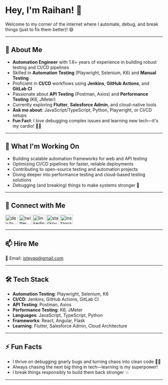 # Hey, I'm Raihan! 👋

Welcome to my corner of the internet where I automate, debug, and break things (just to fix them better)! 😄

---

## 🚀 About Me
- **Automation Engineer** with 1.6+ years of experience in building robust testing and CI/CD pipelines
- Skilled in **Automation Testing** (Playwright, Selenium, K6) and **Manual Testing**
- Proficient in **CI/CD** workflows using **Jenkins**, **GitHub Actions**, and **GitLab CI**
- Passionate about **API Testing** (Postman, Axios) and **Performance Testing** (K6, JMeter)
- Currently exploring **Flutter**, **Salesforce Admin**, and cloud-native tools
- **Ask me about**: JavaScript/TypeScript, Python, Playwright, or CI/CD setups
- **Fun Fact**: I *love* debugging complex issues and learning new tech—it's my cardio! 🏃‍♂️

---

## 💼 What I'm Working On
- Building scalable automation frameworks for web and API testing
- Optimizing CI/CD pipelines for faster, reliable deployments
- Contributing to open-source testing and automation projects
- Diving deeper into performance testing and cloud-based testing solutions
- Debugging (and breaking) things to make systems stronger 💪

---

## 🔗 Connect with Me
<p align="left">
  <a href="https://dev.to/raihankhan" target="_blank"><img src="https://cdn.jsdelivr.net/npm/simple-icons@3.0.1/icons/dev-dot-to.svg" alt="dev.to" height="30" width="40" /></a>
  <a href="https://twitter.com/raihankhan" target="_blank"><img src="https://raw.githubusercontent.com/rahuldkjain/github-profile-readme-generator/master/src/images/icons/Social/twitter.svg" alt="twitter" height="30" width="40" /></a>
  <a href="https://linkedin.com/in/raihankhan" target="_blank"><img src="https://raw.githubusercontent.com/rahuldkjain/github-profile-readme-generator/master/src/images/icons/Social/linked-in-alt.svg" alt="linkedin" height="30" width="40" /></a>
  <a href="https://stackoverflow.com/users/4214976" target="_blank"><img src="https://raw.githubusercontent.com/rahuldkjain/github-profile-readme-generator/master/src/images/icons/Social/stack-overflow.svg" alt="stackoverflow" height="30" width="40" /></a>
  <a href="https://instagram.com/raihankhan" target="_blank"><img src="https://raw.githubusercontent.com/rahuldkjain/github-profile-readme-generator/master/src/images/icons/Social/instagram.svg" alt="instagram" height="30" width="40" /></a>
</p>

---

## 📫 Hire Me
📧 Email: [isteyqq@gmail.com](mailto:isteyqq@gmail.com)

---

## 🛠️ Tech Stack
- **Automation Testing**: Playwright, Selenium, K6
- **CI/CD**: Jenkins, GitHub Actions, GitLab CI
- **API Testing**: Postman, Axios
- **Performance Testing**: K6, JMeter
- **Languages**: JavaScript, TypeScript, Python
- **Frameworks**: React, Angular, Flask
- **Learning**: Flutter, Salesforce Admin, Cloud Architecture

---

## ⚡ Fun Facts
- I thrive on debugging gnarly bugs and turning chaos into clean code 🕵️‍♂️
- Always chasing the next big thing in tech—learning is my superpower!
- I break things responsibly to build them back stronger 💥

---
